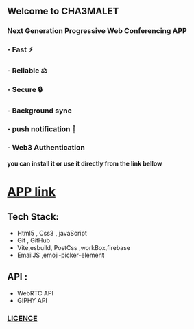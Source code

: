 ## Welcome to  CHA3MALET 
### Next Generation Progressive Web  Conferencing APP
### - Fast ⚡️ 
### - Reliable ⚖️ 
### - Secure 🔒 
### - Background sync
### - push notification 🔔
### - Web3 Authentication

#### you can install it or use it directly from the link bellow


# [APP link](https://cha-3-malet.vercel.app/)

## Tech Stack:
- Html5 , Css3 , javaScript
- Git , GitHub
- Vite,esbuild, PostCss ,workBox,firebase
- EmailJS ,emoji-picker-element


## API :
- WebRTC API	
- GIPHY API


### [LICENCE](LICENCE.md)